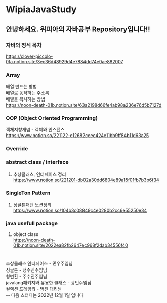 # WipiaJavaStudy

## 안녕하세요. 위피아의 자바공부 Repository입니다!! 
### 자바의 정석 목차
https://clover-piccolo-0fa.notion.site/3ec36d48929d4e7884dd74e0ae882007 

### Array
배열 만드는 방법
</br> 배열로 동작하는 주소록
</br> 배열을 복사하는 방법
</br>https://noon-death-01b.notion.site/63a2198d66fe4ab98a236e76d5b7127d

### OOP (Object Oriented Programming)
객체지향개념 - 객체와 인스턴스
<br>https://www.notion.so/221122-e12682ceec424e11bb9ff84b11d63a25

###  Override
### abstract class / interface
1. 추상클래스, 인터페이스 정리
<br>https://www.notion.so/221201-db02a30dd6804e89a15f01fb7b3b6f34


### SingleTon Pattern
1. 싱글톤패턴 노션정리
</br>https://www.notion.so/104b3c08849c4e0280b2cc6e55250e34


### java usefull package
1. object class
</br>https://noon-death-01b.notion.site/2022ea82fb2647ec968f2dab34556f40





#
추상클래스 인터페이스 - 민우주임님
</br>싱글톤 - 정수진주임님
</br>형변환 - 주수진주임님
</br>javalang패키지와 유용한 클래스 - 광민주임님
</br>컬렉션 프레임웍 - 범진 대리님
</br>-- 다음 스터디는 2022년 12월 1일 입니다
